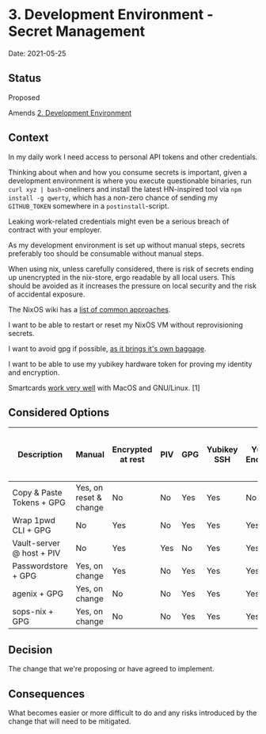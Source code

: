 # 3. Development Environment - Secret Management

Date: 2021-05-25

## Status

Proposed

Amends [2. Development Environment](0002-development-environment.md)

## Context

In my daily work I need access to personal API tokens and other credentials.

Thinking about when and how you consume secrets is important, given a development environment is where you execute questionable binaries, run  `curl xyz | bash`-oneliners and install the latest HN-inspired tool via `npm install -g qwerty`, which has a non-zero chance of sending my `GITHUB_TOKEN` somewhere in a `postinstall`-script.

Leaking work-related credentials might even be a serious breach of contract with your employer.

As my development environment is set up without manual steps, secrets preferably too should be consumable without manual steps.

When using nix, unless carefully considered, there is risk of secrets ending up unencrypted in the nix-store, ergo readable by all local users.
This should be avoided as it increases the pressure on local security and the risk of accidental exposure.

The NixOS wiki has a [list of common approaches](https://nixos.wiki/wiki/Comparison_of_secret_managing_schemes).

I want to be able to restart or reset my NixOS VM without reprovisioning secrets.

I want to avoid gpg if possible, [as it brings it's own baggage](https://blog.filippo.io/giving-up-on-long-term-pgp/).

I want to be able to use my yubikey hardware token for proving my identity and encryption.

Smartcards [work very well](https://archive.fosdem.org/2018/schedule/event/smartcards_in_linux/attachments/slides/2265/export/events/attachments/smartcards_in_linux/slides/2265/smart_cards_slides.pdf) with MacOS and GNU/Linux. [1]

## Considered Options

| Description               | Manual                  | Encrypted at rest       | PIV | GPG | Yubikey SSH | Yubikey Encryption | Yubikey GPG Git Commit Signing | Yubikey x509 Git Commit Signing |
| ------------------------- | ----------------------- | ----------------------- | --- | --- | ----------- | ------------------ | ------------------------------ | ------------------------------- |
| Copy & Paste Tokens + GPG | Yes, on reset & change  | No                      | No  | Yes | Yes         | No                 | Yes                            | No                              |
| Wrap 1pwd CLI + GPG       | No                      | Yes                     | No  | Yes | Yes         | Yes                | Yes                            | No                              |
| Vault-server @ host + PIV | No                      | Yes                     | Yes | No  | Yes         | Yes                | No                             | Yes                             |
| Passwordstore + GPG       | Yes, on change          | Yes                     | No  | Yes | Yes         | Yes                | Yes                            | No                              |
| agenix + GPG              | Yes, on change          | No                      | No  | Yes | Yes         | Yes                | Yes                            | No                              |
| sops-nix + GPG            | Yes, on change          | No                      | No  | Yes | Yes         | Yes                | Yes                            | No                              |

## Decision

The change that we're proposing or have agreed to implement.

## Consequences

What becomes easier or more difficult to do and any risks introduced by the change that will need to be mitigated.

